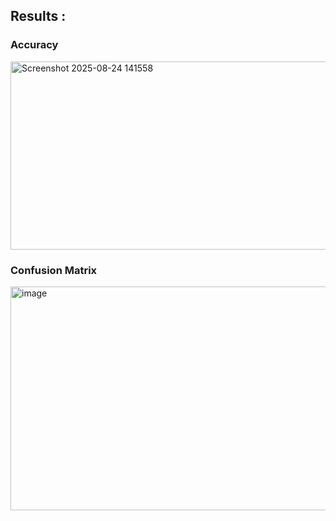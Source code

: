 ## Results :

### Accuracy 
<img width="521" height="301" alt="Screenshot 2025-08-24 141558" src="https://github.com/user-attachments/assets/3ce3be35-3ce4-406c-8cf6-dad8830a0f6c" />

### Confusion Matrix
<img width="526" height="358" alt="image" src="https://github.com/user-attachments/assets/f9e2584e-500c-47e3-92e9-5670afec8280" />
